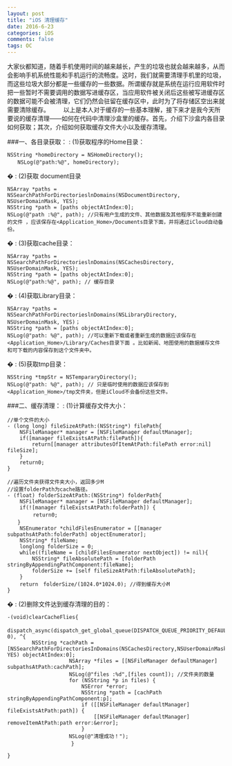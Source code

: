 ```yaml
---
layout: post
title: "iOS 清理缓存"
date: 2016-6-23 
categories: iOS
comments: false
tags: OC 
---
```


大家伙都知道，随着手机使用时间的越来越长，产生的垃圾也就会越来越多，从而会影响手机系统性能和手机运行的流畅度。这时，我们就需要清理手机里的垃圾，而这些垃圾大部分都是一些缓存的一些数据。所谓缓存就是系统在运行应用软件时把一些暂时不需要调用的数据写进缓存区，当应用软件被关闭后这些被写进缓存区的数据可能不会被清理，它们仍然会驻留在缓存区中，此时为了将存储区空出来就需要清除缓存。
　　以上是本人对于缓存的一些基本理解，接下来才是我今天所要说的缓存清理——如何在代码中清理沙盒里的缓存。首先，介绍下沙盒内各目录如何获取；其次，介绍如何获取缓存文件大小以及缓存清理。
<!-- more -->
###一、各目录获取：
:    (1)获取程序的Home目录：

```OC
NSString *homeDirectory = NSHomeDirectory();
　　NSLog(@"path:%@", homeDirectory);
```
�
:    (2)获取 document目录

```
NSArray *paths = NSSearchPathForDirectorieslnDomains(NSDocumentDirectory, NSUserDomainMask, YES);
NSString *path = [paths objectAtIndex:0];
NSLog(@"path :%@", path); //只有用户生成的文件、其他数据及其他程序不能重新创建的文件 ，应该保存在<Application_Home>/Documents目录下面，并将通过iCloud自动备份。
```
�
:    (3)获取cache目录：

```OC
NSArray *paths = NSSearchPathForDirectorieslnDomains(NSCachesDirectory, NSUserDomainMask, YES);
NSString *path = [paths objectAtIndex:0];
NSLog(@"path:%@", path); // 缓存目录
```
�
:   (4)获取Library目录：

```
NSArray *paths = NSSearchPathForDirectorieslnDomains(NSLibraryDirectory, NSUserDomainMask, YES)；
NSString *path = [paths objectAtIndex:0];
NSLog(@"path: %@", path); //可以重新下载或者重新生成的数据应该保存在<Application_Home>/Library/Caches目录下面 。比如新闻、地图使用的数据缓存文件和可下载的内容保存到这个文件夹中。
```
�
:   (5)获取tmp目录：
```
NSString *tmpStr = NSTempararyDirectory();
NSLog(@"path: %@", path); // 只是临时使用的数据应该保存到<Application_Home>/tmp文件夹，但是iCloud不会备份这些文件。
```
###二、缓存清理：
:   (1)计算缓存文件大小：

```
//单个文件的大小
- (long long) fileSizeAtPath:(NSString*) filePath{
    NSFileManager* manager = [NSFileManager defaultManager];
    if([manager fileExistsAtPath:filePath]){
        return[[manager attributesOfItemAtPath:filePath error:nil] fileSize];
    }
    return0;
}

//遍历文件夹获得文件夹大小，返回多少M
//设置folderPath为cache路径。
- (float) folderSizeAtPath:(NSString*) folderPath{
    NSFileManager* manager = [NSFileManager defaultManager];
    if(![manager fileExistsAtPath:folderPath]) {
　　　　　return0;
　　}
    NSEnumerator *childFilesEnumerator = [[manager subpathsAtPath:folderPath] objectEnumerator];
    NSString* fileName;
    longlong folderSize = 0;
    while((fileName = [childFilesEnumerator nextObject]) != nil){
        NSString* fileAbsolutePath = [folderPath stringByAppendingPathComponent:fileName];
        folderSize += [self fileSizeAtPath:fileAbsolutePath];
    }
    return　folderSize/(1024.0*1024.0); //得到缓存大小M
}
```
�
:   (2)删除文件达到缓存清理的目的：
```
-(void)clearCacheFlies{
　dispatch_async(dispatch_get_global_queue(DISPATCH_QUEUE_PRIORITY_DEFAULT, 0), ^{
        NSString *cachPath = [NSSearchPathForDirectoriesInDomains(NSCachesDirectory,NSUserDomainMask, YES) objectAtIndex:0];
                    NSArray *files = [[NSFileManager defaultManager] subpathsAtPath:cachPath];
                    NSLog(@"files :%d",[files count]); //文件夹的数量
                    for (NSString *p in files) {
                        NSError *error;
                        NSString *path = [cachPath stringByAppendingPathComponent:p];
                        if ([[NSFileManager defaultManager] fileExistsAtPath:path]) {
                            [[NSFileManager defaultManager] removeItemAtPath:path error:&error];
                        }
　　　　　　　　　　　　NSLog(@"清理成功！");
                  　 }

}
```